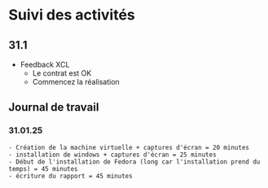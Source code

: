 # Suivi des activités

## 31.1

- Feedback XCL
    - Le contrat est OK
    - Commencez la réalisation

## Journal de travail 

### 31.01.25

    - Création de la machine virtuelle + captures d'écran = 20 minutes
    - installation de windows + captures d'écran = 25 minutes 
    - Début de l'installation de Fedora (long car l'installation prend du temps) = 45 minutes
    - écriture du rapport = 45 minutes 
